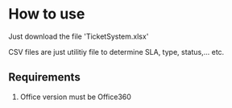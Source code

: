 # How to use
Just download the file 'TicketSystem.xlsx'

CSV files are just utilitiy file to determine SLA, type, status,... etc.

## Requirements
1. Office version must be Office360
